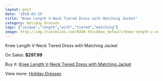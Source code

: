 ```yaml
---
layout: post
date: '2018-03-25'
title: "Knee Length V-Neck Tiered Dress with Matching Jacket"
category: Holiday Dresses
tags: ["unique","length","with","tiered","matching"]
image: http://img.transblink.com/9349-thickbox_default/knee-length-v-neck-tiered-dress-with-matching-jacket.jpg
---
```

Knee Length V-Neck Tiered Dress with Matching Jacket

On Sales: **$297.99**
<a href="https://www.transblink.com/en/holiday-dresses/3054-knee-length-v-neck-tiered-dress-with-matching-jacket.html"><amp-img layout="responsive" width="600" height="600" src="//img.transblink.com/9349-thickbox_default/knee-length-v-neck-tiered-dress-with-matching-jacket.jpg" alt="Knee Length V-Neck Tiered Dress with Matching Jacket 0" /></a>
<a href="https://www.transblink.com/en/holiday-dresses/3054-knee-length-v-neck-tiered-dress-with-matching-jacket.html"><amp-img layout="responsive" width="600" height="600" src="//img.transblink.com/9352-thickbox_default/knee-length-v-neck-tiered-dress-with-matching-jacket.jpg" alt="Knee Length V-Neck Tiered Dress with Matching Jacket 1" /></a>
<a href="https://www.transblink.com/en/holiday-dresses/3054-knee-length-v-neck-tiered-dress-with-matching-jacket.html"><amp-img layout="responsive" width="600" height="600" src="//img.transblink.com/9351-thickbox_default/knee-length-v-neck-tiered-dress-with-matching-jacket.jpg" alt="Knee Length V-Neck Tiered Dress with Matching Jacket 2" /></a>
<a href="https://www.transblink.com/en/holiday-dresses/3054-knee-length-v-neck-tiered-dress-with-matching-jacket.html"><amp-img layout="responsive" width="600" height="600" src="//img.transblink.com/9350-thickbox_default/knee-length-v-neck-tiered-dress-with-matching-jacket.jpg" alt="Knee Length V-Neck Tiered Dress with Matching Jacket 3" /></a>

Buy it: [Knee Length V-Neck Tiered Dress with Matching Jacket](https://www.transblink.com/en/holiday-dresses/3054-knee-length-v-neck-tiered-dress-with-matching-jacket.html "Knee Length V-Neck Tiered Dress with Matching Jacket")

View more: [Holiday Dresses](https://www.transblink.com/en/8-holiday-dresses "Holiday Dresses")